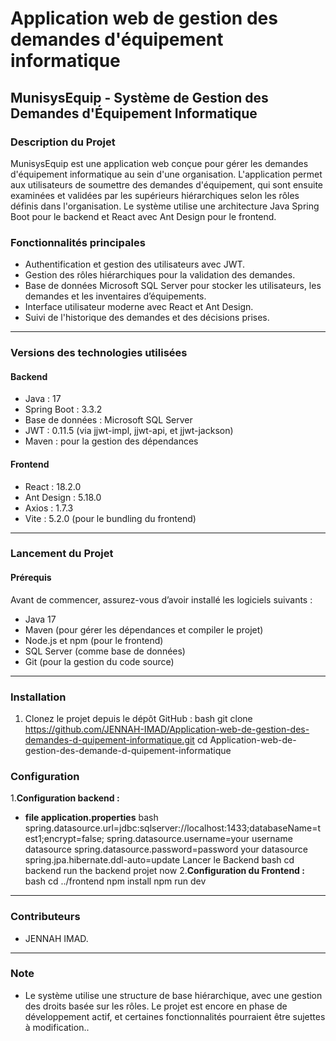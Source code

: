 # Application web de gestion des demandes d'équipement informatique
## MunisysEquip - Système de Gestion des Demandes d'Équipement Informatique
### Description du Projet
MunisysEquip est une application web conçue pour gérer les demandes d'équipement informatique au sein d'une organisation. L'application permet aux utilisateurs de soumettre des demandes d'équipement, qui sont ensuite examinées et validées par les supérieurs hiérarchiques selon les rôles définis dans l'organisation. Le système utilise une architecture Java Spring Boot pour le backend et React avec Ant Design pour le frontend.
### Fonctionnalités principales
- Authentification et gestion des utilisateurs avec JWT.
- Gestion des rôles hiérarchiques pour la validation des demandes.
- Base de données Microsoft SQL Server pour stocker les utilisateurs, les demandes et les inventaires d’équipements.
- Interface utilisateur moderne avec React et Ant Design.
- Suivi de l'historique des demandes et des décisions prises.
---
### Versions des technologies utilisées
#### Backend
- Java : 17
- Spring Boot : 3.3.2
- Base de données : Microsoft SQL Server
- JWT : 0.11.5 (via jjwt-impl, jjwt-api, et jjwt-jackson)
- Maven : pour la gestion des dépendances
#### Frontend
- React : 18.2.0
- Ant Design : 5.18.0
- Axios : 1.7.3
- Vite : 5.2.0 (pour le bundling du frontend)
---
### Lancement du Projet
#### Prérequis
Avant de commencer, assurez-vous d’avoir installé les logiciels suivants :
- Java 17
- Maven (pour gérer les dépendances et compiler le projet)
- Node.js et npm (pour le frontend)
- SQL Server (comme base de données)
- Git (pour la gestion du code source)
---
### Installation
1. Clonez le projet depuis le dépôt GitHub :
   bash
   git clone https://github.com/JENNAH-IMAD/Application-web-de-gestion-des-demandes-d-quipement-informatique.git
   cd Application-web-de-gestion-des-demande-d-quipement-informatique
### Configuration
1.**Configuration backend :**
- **file application.properties**
bash
spring.datasource.url=jdbc:sqlserver://localhost:1433;databaseName=test1;encrypt=false;
spring.datasource.username=your username datasource
spring.datasource.password=password your datasource
spring.jpa.hibernate.ddl-auto=update
 Lancer le Backend
bash
cd backend
run the backend projet now
2.**Configuration du Frontend :**
bash
cd ../frontend
npm install
npm run dev
---
### Contributeurs
- JENNAH IMAD.
---
### Note
- Le système utilise une structure de base hiérarchique, avec une gestion des droits basée sur les rôles. Le projet est encore en phase de développement actif, et certaines fonctionnalités pourraient être sujettes à modification..
